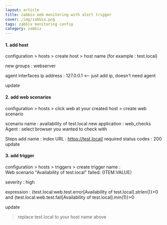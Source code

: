 ```yaml
---
layout: article
title: zabbix web monitoring with alert trigger
cover: /img/zabbix.png
tags: zabbix monitoring config
category: zabbix
---
```


#### 1. add host

configuration > hosts > create host > host name (for example : test.local)

new groups : webserver

agent interfaces
ip address : 127.0.0.1  &lt;-- just add ip, doesn't need agent

update

#### 2. add web scenarios

configuration > hosts > click web at your created host > create web scenario

scenario
name : availability of test.local
new application : web_checks
Agent : select browser you wanted to check with

Steps
add
name : index
URL : <https://test.local/>
required status codes : 200
update

#### 3. add trigger

configuration > hosts > triggers >  create trigger
name :  
Web scenario "Availability of test.local" failed: {ITEM.VALUE}

severity :
high

expression :
{test.local:web.test.error[Availability of test.local].strlen()}>0 and {test.local:web.test.fail[Availability of test.local].min(1)}>0

update

> replace test.local to your host name above
